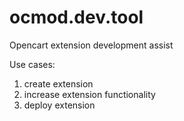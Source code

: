 # ocmod.dev.tool
Opencart extension development assist


Use cases:
1. create extension
2. increase extension functionality
3. deploy extension
